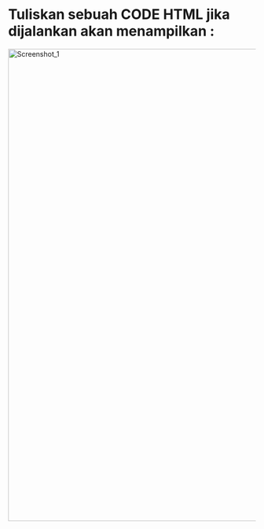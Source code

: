 # Tuliskan sebuah CODE HTML jika dijalankan akan menampilkan :

<img width="960" alt="Screenshot_1" src="https://lh5.googleusercontent.com/jtmnr7mDFjiF5ODdCTwhcpnRwbJbVMZZ_WTAFx4fS0JH9jV-6CNZpT5gZBAQmCEJ734KA5UOZ0UiXTTe-mdmHs8DOBYTK3LCxO5fPbEg3Wr2z_gn6SrSZXRhpxxN5j7jtYlEzlrHD7GBtYeOSFy79pNIAP8TvvaXZS437_0Ef8B5TxqY5pAjkA"></img>
